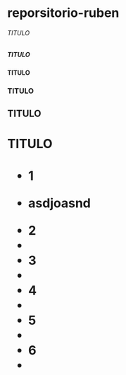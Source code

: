 # reporsitorio-ruben
<h6> TITULO <h6/>
<h5> TITULO <h5/>
<h4> TITULO <h4/>
<h3> TITULO <h3/>
<h2> TITULO <h2/>
<h1> TITULO <h1/>  
<ul>
  <li> 1 <li/>
  <p> asdjoasnd </p>
  <li> 2 <li/>
  <li> 3 <li/>
  <li> 4 <li/>
  <li> 5 <li/>
  <li> 6 <li/>
  
  
  
  
  </ul>
